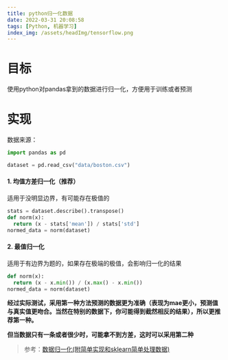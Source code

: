 ```yaml
---
title: python归一化数据
date: 2022-03-31 20:08:58
tags: [Python, 机器学习]
index_img: /assets/headImg/tensorflow.png
---
```


# 目标

使用python对pandas拿到的数据进行归一化，方便用于训练或者预测

<!--more-->

# 实现

数据来源：

```python
import pandas as pd

dataset = pd.read_csv("data/boston.csv")
```

#### 1. 均值方差归一化（推荐）

适用于没明显边界，有可能存在极值的

```python
stats = dataset.describe().transpose()
def norm(x):
  return (x - stats['mean']) / stats['std']
normed_data = norm(dataset)
```

#### 2. 最值归一化

适用于有边界为题的，如果存在极端的极值，会影响归一化的结果

```python
def norm(x):
  return (x - x.min()) / (x.max() - x.min())
normed_data = norm(dataset)
```

**经过实际测试，采用第一种方法预测的数据更为准确（表现为mae更小，预测值与真实值更吻合。当然在特别的数据下，你可能得到截然相反的结果），所以更推荐第一种。**

**但当数据只有一条或者很少时，可能拿不到方差，这时可以采用第二种**

> 参考：[数据归一化(附简单实现和sklearn简单处理数据)](https://blog.csdn.net/qq_39871991/article/details/106941740)